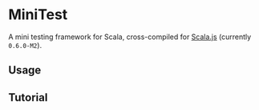 # MiniTest

A mini testing framework for Scala, cross-compiled for
[Scala.js](http://www.scala-js.org/) (currently `0.6.0-M2`).

## Usage

## Tutorial
